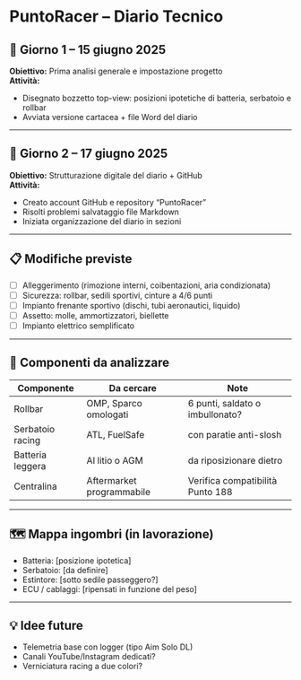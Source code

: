 # PuntoRacer – Diario Tecnico

## 📅 Giorno 1 – 15 giugno 2025
**Obiettivo:** Prima analisi generale e impostazione progetto  
**Attività:**
- Disegnato bozzetto top-view: posizioni ipotetiche di batteria, serbatoio e rollbar
- Avviata versione cartacea + file Word del diario

---

## 📅 Giorno 2 – 17 giugno 2025
**Obiettivo:** Strutturazione digitale del diario + GitHub  
**Attività:**
- Creato account GitHub e repository “PuntoRacer”
- Risolti problemi salvataggio file Markdown
- Iniziata organizzazione del diario in sezioni

---

## 📋 Modifiche previste

- [ ] Alleggerimento (rimozione interni, coibentazioni, aria condizionata)
- [ ] Sicurezza: rollbar, sedili sportivi, cinture a 4/6 punti
- [ ] Impianto frenante sportivo (dischi, tubi aeronautici, liquido)
- [ ] Assetto: molle, ammortizzatori, biellette
- [ ] Impianto elettrico semplificato

---

## 📂 Componenti da analizzare

| Componente         | Da cercare              | Note |
|--------------------|-------------------------|------|
| Rollbar            | OMP, Sparco omologati   | 6 punti, saldato o imbullonato? |
| Serbatoio racing   | ATL, FuelSafe           | con paratie anti-slosh |
| Batteria leggera   | Al litio o AGM          | da riposizionare dietro |
| Centralina         | Aftermarket programmabile | Verifica compatibilità Punto 188 |

---

## 🗺️ Mappa ingombri (in lavorazione)
- Batteria: [posizione ipotetica]
- Serbatoio: [da definire]
- Estintore: [sotto sedile passeggero?]
- ECU / cablaggi: [ripensati in funzione del peso]

---

## 💡 Idee future

- Telemetria base con logger (tipo Aim Solo DL)
- Canali YouTube/Instagram dedicati?
- Verniciatura racing a due colori?


